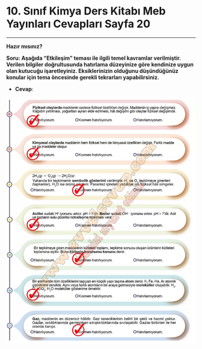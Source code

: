 # 10. Sınıf Kimya Ders Kitabı Meb Yayınları Cevapları Sayfa 20

---

**Hazır mısınız?**

**Soru: Aşağıda “Etkileşim” teması ile ilgili temel kavramlar verilmiştir. Verilen bilgiler doğrultusunda hatırlama düzeyinize göre kendinize uygun olan kutucuğu işaretleyiniz. Eksiklerinizin olduğunu düşündüğünüz konular için tema öncesinde gerekli tekrarları yapabilirsiniz.**

-   **Cevap**:

![Image 1](./image_1.webp)
